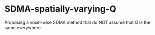 # SDMA-spatially-varying-Q
Proposing a voxel-wise SDMA method that do NOT assume that Q is the same everywhere
